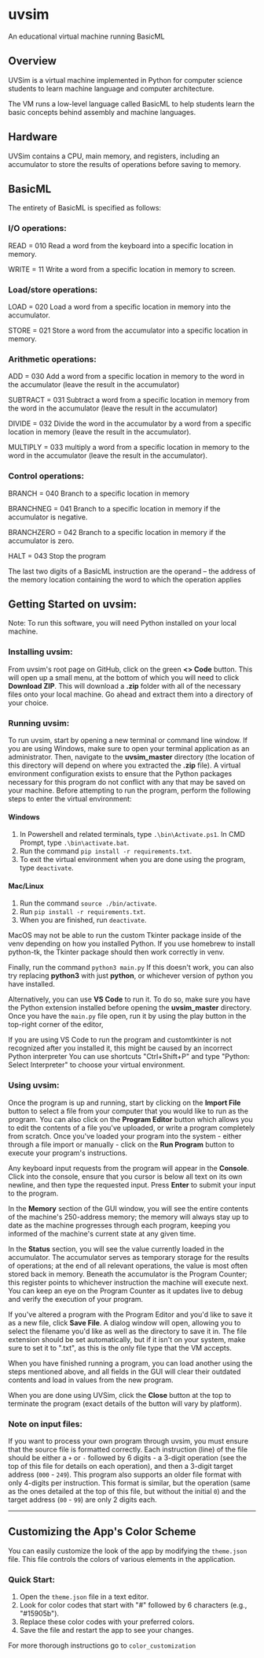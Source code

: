 # uvsim
An educational virtual machine running BasicML

## Overview
UVSim is a virtual machine implemented in Python for computer science students to learn machine language and computer architecture.

The VM runs a low-level language called BasicML to help students learn the basic concepts behind assembly and machine languages.

## Hardware
UVSim contains a CPU, main memory, and registers, including an accumulator to store the results of operations before saving to memory.

## BasicML
The entirety of BasicML is specified as follows:

### I/O operations:

READ = 010 Read a word from the keyboard into a specific location in memory.

WRITE = 11 Write a word from a specific location in memory to screen.

### Load/store operations:

LOAD = 020 Load a word from a specific location in memory into the accumulator.

STORE = 021 Store a word from the accumulator into a specific location in memory.

### Arithmetic operations:

ADD = 030 Add a word from a specific location in memory to the word in the accumulator (leave the result in the accumulator)

SUBTRACT = 031 Subtract a word from a specific location in memory from the word in the accumulator (leave the result in the accumulator)

DIVIDE = 032 Divide the word in the accumulator by a word from a specific location in memory (leave the result in the accumulator).

MULTIPLY = 033 multiply a word from a specific location in memory to the word in the accumulator (leave the result in the accumulator).

### Control operations:

BRANCH = 040 Branch to a specific location in memory

BRANCHNEG = 041 Branch to a specific location in memory if the accumulator is negative.

BRANCHZERO = 042 Branch to a specific location in memory if the accumulator is zero.

HALT = 043 Stop the program

The last two digits of a BasicML instruction are the operand – the address of the memory location containing the word to which the operation applies

## Getting Started on uvsim:
Note: To run this software, you will need Python installed on your local machine.

### Installing uvsim:
From uvsim's root page on GitHub, click on the green __<> Code__ button. This will open up a small menu, at the bottom of which you will need to click __Download ZIP__. This will download a __.zip__ folder with all of the necessary files onto your local machine. Go ahead and extract them into a directory of your choice.

### Running uvsim:
To run uvsim, start by opening a new terminal or command line window. If you are using Windows, make sure to open your terminal application as an administrator. Then, navigate to the __uvsim_master__ directory (the location of this directory will depend on where you extracted the __.zip__ file). A virtual environment configuration exists to ensure that the Python packages necessary for this program do not conflict with any that may be saved on your machine. Before attempting to run the program, perform the following steps to enter the virtual environment:

#### Windows
1. In Powershell and related terminals, type `.\bin\Activate.ps1`. In CMD Prompt, type `.\bin\activate.bat`.
2. Run the command `pip install -r requirements.txt`.
3. To exit the virtual environment when you are done using the program, type `deactivate`.

#### Mac/Linux
1. Run the command `source ./bin/activate`.
2. Run `pip install -r requirements.txt`.
3. When you are finished, run `deactivate`.

MacOS may not be able to run the custom Tkinter package inside of the venv depending on how you installed Python. If you use homebrew to install python-tk, the Tkinter package should then work correctly in venv.

Finally, run the command `python3 main.py` If this doesn't work, you can also try replacing __python3__ with just __python__, or whichever version of python you have installed.

Alternatively, you can use __VS Code__ to run it. To do so, make sure you have the Python extension installed before opening the __uvsim_master__ directory. Once you have the `main.py` file open, run it by using the play button in the top-right corner of the editor,

If you are using VS Code to run  the program and customtkinter is not recognized after you installed it, this might be caused by an incorrect Python interpreter
You can use shortcuts "Ctrl+Shift+P" and type "Python: Select Interpreter" to choose your virtual environment.

### Using uvsim:
Once the program is up and running, start by clicking on the __Import File__ button to select a file from your computer that you would like to run as the program. You can also click on the __Program Editor__ button which allows you to edit the contents of a file you've uploaded, or write a program completely from scratch. Once you've loaded your program into the system - either through a file import or manually - click on the __Run Program__ button to execute your program's instructions.

Any keyboard input requests from the program will appear in the __Console__. Click into the console, ensure that you cursor is below all text on its own newline, and then type the requested input. Press __Enter__ to submit your input to the program.

In the __Memory__ section of the GUI window, you will see the entire contents of the machine's 250-address memory; the memory will always stay up to date as the machine progresses through each program, keeping you informed of the machine's current state at any given time.

In the __Status__ section, you will see the value currently loaded in the accumulator. The accumulator serves as temporary storage for the results of operations; at the end of all relevant operations, the value is most often stored back in memory. Beneath the accumulator is the Program Counter; this register points to whichever instruction the machine will execute next. You can keep an eye on the Program Counter as it updates live to debug and verify the execution of your program.

If you've altered a program with the Program Editor and you'd like to save it as a new file, click __Save File__. A dialog window will open, allowing you to select the filename you'd like as well as the directory to save it in. The file extension should be set automatically, but if it isn't on your system, make sure to set it to ".txt", as this is the only file type that the VM accepts.

When you have finished running a program, you can load another using the steps mentioned above, and all fields in the GUI will clear their outdated contents and load in values from the new program.

When you are done using UVSim, click the __Close__ button at the top to terminate the program (exact details of the button will vary by platform).

### Note on input files:
If you want to process your own program through uvsim, you must ensure that the source file is formatted correctly. Each instruction (line) of the file should be either a `+` or `-` followed by 6 digits - a 3-digit operation (see the top of this file for details on each operation), and then a 3-digit target address (`000` - `249`). This program also supports an older file format with only 4-digits per instruction. This format is similar, but the operation (same as the ones detailed at the top of this file, but without the initial `0`) and the target address (`00` - `99`) are only 2 digits each.

---
## Customizing the App's Color Scheme
You can easily customize the look of the app by modifying the `theme.json` file. This file controls the colors of various elements in the application.

### Quick Start:
1. Open the `theme.json` file in a text editor.
2. Look for color codes that start with "#" followed by 6 characters (e.g., "#15905b").
3. Replace these color codes with your preferred colors.
4. Save the file and restart the app to see your changes.

For more thorough instructions go to `color_customization`
